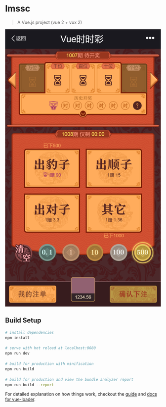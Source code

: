 # lmssc

> A Vue.js project (vue 2 + vux 2)

<img src="demo.png" alt="GitHub" title="GitHub,Social Coding" width="auto" height="70%" />

## Build Setup

``` bash
# install dependencies
npm install

# serve with hot reload at localhost:8080
npm run dev

# build for production with minification
npm run build

# build for production and view the bundle analyzer report
npm run build --report
```

For detailed explanation on how things work, checkout the [guide](http://vuejs-templates.github.io/webpack/) and [docs for vue-loader](http://vuejs.github.io/vue-loader).

